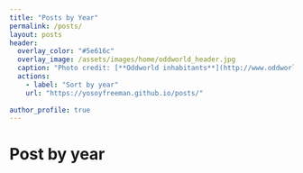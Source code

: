 ```yaml
---
title: "Posts by Year"
permalink: /posts/
layout: posts
header:
  overlay_color: "#5e616c"
  overlay_image: /assets/images/home/oddworld_header.jpg
  caption: "Photo credit: [**Oddworld inhabitants**](http://www.oddworld.com/)"
  actions:
    - label: "Sort by year"
    url: "https://yosoyfreeman.github.io/posts/"
      
author_profile: true
---
```

# Post by year
